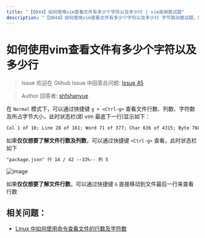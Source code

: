 ```yaml
---
title: "【Q044】如何使用vim查看文件有多少个字符以及多少行 | vim高频面试题"
description: "【Q044】如何使用vim查看文件有多少个字符以及多少行 字节跳动面试题、阿里腾讯面试题、美团小米面试题。"
---
```


# 如何使用vim查看文件有多少个字符以及多少行

> Issue
> 欢迎在 Gtihub Issue 中回答此问题: [Issue 45](https://github.com/shfshanyue/Daily-Question/issues/45)

> Author
> 回答者: [shfshanyue](https://github.com/shfshanyue)

在 `Normal` 模式下，可以通过快捷键 `g + <Ctrl-g>` 查看文件行数、列数、字符数及所占字节大小，此时状态栏(即 vim 最底下一行)显示如下：

```txt
Col 1 of 10; Line 28 of 161; Word 71 of 377; Char 636 of 4315; Byte 768 of 4969
```

如果**仅仅想要了解文件行数及列数**，可以通过快捷键 `<Ctrl-g>` 查看，此时状态栏如下

```txt
"package.json" 行 14 / 42 --33%-- 列 5
```

![image](https://user-images.githubusercontent.com/13389461/97083635-f725c680-1643-11eb-8716-75a88ad14edc.png)

如果**仅仅想要了解文件行数**，可以通过快捷键 `G` 直接移动到文件最后一行来查看行数

## 相关问题：

- [Linux 中如何使用命令查看文件的行数及字符数](https://github.com/shfshanyue/Daily-Question/issues/44)
